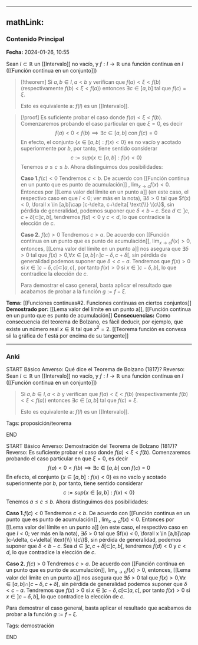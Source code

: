 
---
mathLink:
---
### Contenido Principal

**Fecha:** 2024-01-26, 10:55

Sean $I \subset \mathbb R$ un [[Intervalo]] no vacío, y $f : I \to \mathbb R$ una función continua en $I$ ([[Función continua en un conjunto]])
> [!theorem]
> Si $a,b \in I, a < b$ y verifican que $f(a) < \xi < f(b)$ (respectivamente $f(b) < \xi < f(a)$) entonces $\exists c \in [a,b]$ tal que $f(c) = \xi$.
>
> Esto es equivalente a: $f(I)$ es un [[Intervalo]].

> [!proof]
> Es suficiente probar el caso donde $f(a) < \xi < f(b)$. Comenzaremos probando el caso particular en que $\xi = 0$, es decir
> $$f(a) < 0 < f(b) \implies \exists c \in [a,b] \textrm{ con } f(c) = 0$$
> En efecto, el conjunto $\{x \in [a,b] : f(x) < 0\}$ es no vacío y acotado superiormente por $b$, por tanto, tiene sentido considerar
> $$ c := sup\{x \in [a,b] : f(x) < 0 \}$$
> Tenemos $a \le c \le b$. Ahora distinguimos dos posibilidades:
> 
> **Caso 1.**$f(c) < 0$
> Tendremos $c < b$. De acuerdo con [[Función continua en un punto que es punto de acumulación]] , $\lim_{x \to c} f(x) < 0$. Entonces por [[Lema valor del límite en un punto a]] (en este caso, el respectivo caso en que $l<0$; ver más en la nota), $\exists \delta > 0$ tal que $f(x) < 0, \forall x \in [a,b]\cap ]c-\delta, c+\delta[ \text{\\} \{c\}$, sin pérdida de generalidad, podemos suponer que $\delta < b-c$. Sea $d \in ]c, c+\delta[\subset]c,b[$, tendremos $f(d) < 0$ y $c < d$, lo que contradice la elección de $c$.
>
> **Caso 2.** $f(c) > 0$
> Tendremos $c > a$. De acuerdo con [[Función continua en un punto que es punto de acumulación]], $\lim_{x \to c} f(x) > 0$, entonces, [[Lema valor del límite en un punto a]] nos asegura que $\exists \delta > 0$ tal que $f(x) > 0$,$\forall x \in [a,b] \cap ]c - \delta, c + \delta[$, sin pérdida de generalidad podemos suponer que $\delta < c-a$. Tendremos que $f(x) > 0$ si $x \in ]c-\delta, c[ \subset ]a, c[$, por tanto $f(x) > 0$ si $x \in ]c-\delta, b]$, lo que contradice la elección de $c$.
>
>Para demostrar el caso general, basta aplicar el resultado que acabamos de probar a la función $g := f - \xi$.


**Tema:** [[Funciones continuas#2. Funciones continuas en ciertos conjuntos]]
**Demostrado por:** [[Lema valor del límite en un punto a]], [[Función continua en un punto que es punto de acumulación]]
**Consecuencias:** Como consecuencia del teorema de Bolzano, es fácil deducir, por ejemplo, que existe un número real $x \in \mathbb R$ tal que $x^2 = 2$. [[Teorema función es convexa sii la gráfica de f está por encima de su tangente]]

---
### Anki

START
Básico
Anverso: Qué dice el Teorema de Bolzano (1817)?
Reverso: Sean $I \subset \mathbb R$ un [[Intervalo]] no vacío, y $f : I \to \mathbb R$ una función continua en $I$ ([[Función continua en un conjunto]])
> Si $a,b \in I, a < b$ y verifican que $f(a) < \xi < f(b)$ (respectivamente $f(b) < \xi < f(a)$) entonces $\exists c \in [a,b]$ tal que $f(c) = \xi$.
>
> Esto es equivalente a: $f(I)$ es un [[Intervalo]].

Tags: proposición/teorema
<!--ID: 1706298589357-->
END

START
Básico
Anverso: Demostración del Teorema de Bolzano (1817)?
Reverso:  Es suficiente probar el caso donde $f(a) < \xi < f(b)$. Comenzaremos probando el caso particular en que $\xi = 0$, es decir
 $$f(a) < 0 < f(b) \implies \exists c \in [a,b] \textrm{ con } f(c) = 0$$
 En efecto, el conjunto $\{x \in [a,b] : f(x) < 0\}$ es no vacío y acotado superiormente por $b$, por tanto, tiene sentido considerar
 $$ c := sup\{x \in [a,b] : f(x) < 0 \}$$
Tenemos $a \le c \le b$. Ahora distinguimos dos posibilidades:

**Caso 1.**$f(c) < 0$
Tendremos $c < b$. De acuerdo con [[Función continua en un punto que es punto de acumulación]] , $\lim_{x \to c} f(x) < 0$. Entonces por [[Lema valor del límite en un punto a]] (en este caso, el respectivo caso en que $l<0$; ver más en la nota), $\exists \delta > 0$ tal que $f(x) < 0, \forall x \in [a,b]\cap ]c-\delta, c+\delta[ \text{\\} \{c\}$, sin pérdida de generalidad, podemos suponer que $\delta < b-c$. Sea $d \in ]c, c+\delta[\subset]c,b[$, tendremos $f(d) < 0$ y $c < d$, lo que contradice la elección de $c$.

**Caso 2.** $f(c) > 0$
Tendremos $c > a$. De acuerdo con [[Función continua en un punto que es punto de acumulación]], $\lim_{x \to c} f(x) > 0$, entonces, [[Lema valor del límite en un punto a]] nos asegura que $\exists \delta > 0$ tal que $f(x) > 0$,$\forall x \in [a,b] \cap ]c - \delta, c + \delta[$, sin pérdida de generalidad podemos suponer que $\delta < c-a$. Tendremos que $f(x) > 0$ si $x \in ]c-\delta, c[ \subset ]a, c[$, por tanto $f(x) > 0$ si $x \in ]c-\delta, b]$, lo que contradice la elección de $c$.

Para demostrar el caso general, basta aplicar el resultado que acabamos de probar a la función $g := f - \xi$.

Tags: demostración
<!--ID: 1706298589361-->
END